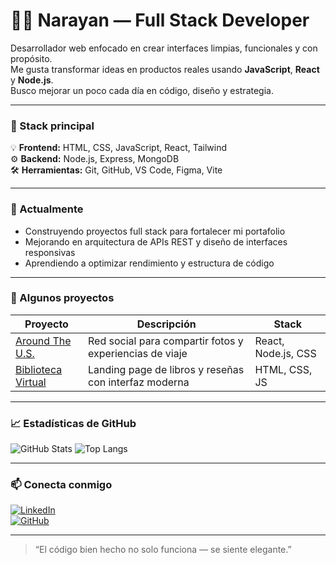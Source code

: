 # 👨‍💻 Narayan — Full Stack Developer

Desarrollador web enfocado en crear interfaces limpias, funcionales y con propósito.  
Me gusta transformar ideas en productos reales usando **JavaScript**, **React** y **Node.js**.  
Busco mejorar un poco cada día en código, diseño y estrategia.

---

### 🧠 Stack principal
💡 **Frontend:** HTML, CSS, JavaScript, React, Tailwind  
⚙️ **Backend:** Node.js, Express, MongoDB  
🛠️ **Herramientas:** Git, GitHub, VS Code, Figma, Vite  

---

### 🚀 Actualmente
- Construyendo proyectos full stack para fortalecer mi portafolio  
- Mejorando en arquitectura de APIs REST y diseño de interfaces responsivas  
- Aprendiendo a optimizar rendimiento y estructura de código

---

### 🧩 Algunos proyectos
| Proyecto | Descripción | Stack |
|-----------|--------------|--------|
| [Around The U.S.](https://narayanmx.github.io/web_project_around/) | Red social para compartir fotos y experiencias de viaje | React, Node.js, CSS |
| [Biblioteca Virtual](https://narayanmx.github.io/web_project_library_es/) | Landing page de libros y reseñas con interfaz moderna | HTML, CSS, JS |

---

### 📈 Estadísticas de GitHub
![GitHub Stats](https://github-readme-stats.vercel.app/api?username=NarayanMx&show_icons=true&theme=tokyonight&hide_border=true)
![Top Langs](https://github-readme-stats.vercel.app/api/top-langs/?username=NarayanMx&layout=compact&theme=tokyonight&hide_border=true)

---

### 📫 Conecta conmigo
[![LinkedIn](https://img.shields.io/badge/LinkedIn-0A66C2?style=for-the-badge&logo=linkedin&logoColor=white)](linkedin.com/in/narayan-mx)  
[![GitHub](https://img.shields.io/badge/GitHub-181717?style=for-the-badge&logo=github&logoColor=white)](https://github.com/NarayanMx)

---

> “El código bien hecho no solo funciona — se siente elegante.”

<!--
**NarayanMx/NarayanMx** is a ✨ _special_ ✨ repository because its `README.md` (this file) appears on your GitHub profile.

Here are some ideas to get you started:

- 🔭 I’m currently working on ...
- 🌱 I’m currently learning ...
- 👯 I’m looking to collaborate on ...
- 🤔 I’m looking for help with ...
- 💬 Ask me about ...
- 📫 How to reach me: ...
- 😄 Pronouns: ...
- ⚡ Fun fact: ...
-->
